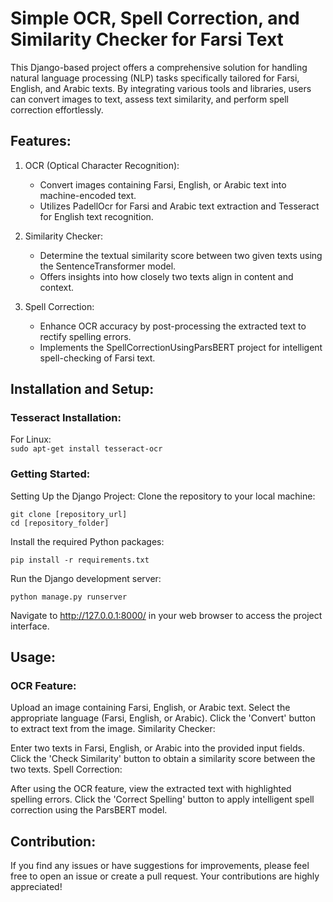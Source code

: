 # Simple OCR, Spell Correction, and Similarity Checker for Farsi Text
This Django-based project offers a comprehensive solution for handling natural language processing (NLP) tasks specifically tailored for Farsi, English, and Arabic texts. By integrating various tools and libraries, users can convert images to text, assess text similarity, and perform spell correction effortlessly.

## Features:
1. OCR (Optical Character Recognition):

    - Convert images containing Farsi, English, or Arabic text into machine-encoded text.
    - Utilizes PadellOcr for Farsi and Arabic text extraction and Tesseract for English text recognition.
1. Similarity Checker:

    - Determine the textual similarity score between two given texts using the SentenceTransformer model.
    - Offers insights into how closely two texts align in content and context.
1. Spell Correction:

    - Enhance OCR accuracy by post-processing the extracted text to rectify spelling errors.
    - Implements the SpellCorrectionUsingParsBERT project for intelligent spell-checking of Farsi text.
## Installation and Setup:
### Tesseract Installation:
For Linux:\
```sudo apt-get install tesseract-ocr```

### Getting Started:
Setting Up the Django Project:
Clone the repository to your local machine:
```
git clone [repository_url]
cd [repository_folder]
```
Install the required Python packages:
```
pip install -r requirements.txt
```
Run the Django development server:
```
python manage.py runserver
```
Navigate to http://127.0.0.1:8000/ in your web browser to access the project interface.
## Usage:
### OCR Feature:

Upload an image containing Farsi, English, or Arabic text.
Select the appropriate language (Farsi, English, or Arabic).
Click the 'Convert' button to extract text from the image.
Similarity Checker:

Enter two texts in Farsi, English, or Arabic into the provided input fields.
Click the 'Check Similarity' button to obtain a similarity score between the two texts.
Spell Correction:

After using the OCR feature, view the extracted text with highlighted spelling errors.
Click the 'Correct Spelling' button to apply intelligent spell correction using the ParsBERT model.
## Contribution:
If you find any issues or have suggestions for improvements, please feel free to open an issue or create a pull request. Your contributions are highly appreciated!
